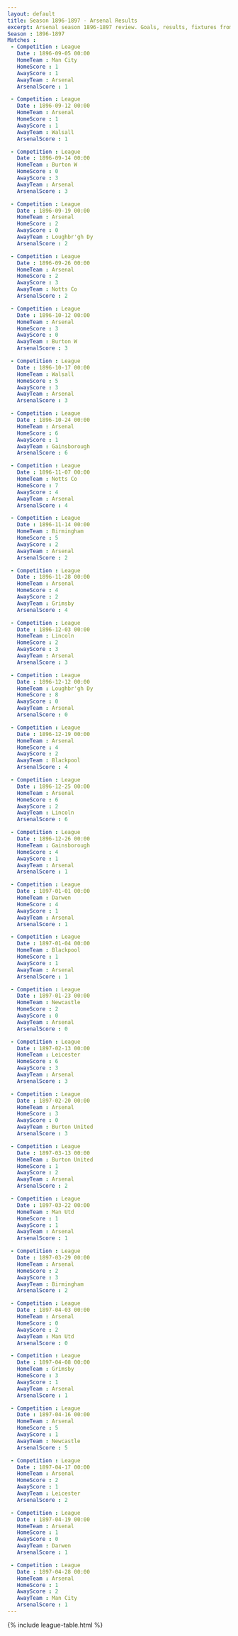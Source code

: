 ```yaml
---
layout: default
title: Season 1896-1897 - Arsenal Results 
excerpt: Arsenal season 1896-1897 review. Goals, results, fixtures from the 1896-1897 season on History of Arsenal Football Club
Season : 1896-1897
Matches :
 - Competition : League
   Date : 1896-09-05 00:00
   HomeTeam : Man City
   HomeScore : 1
   AwayScore : 1
   AwayTeam : Arsenal
   ArsenalScore : 1

 - Competition : League
   Date : 1896-09-12 00:00
   HomeTeam : Arsenal
   HomeScore : 1
   AwayScore : 1
   AwayTeam : Walsall
   ArsenalScore : 1

 - Competition : League
   Date : 1896-09-14 00:00
   HomeTeam : Burton W
   HomeScore : 0
   AwayScore : 3
   AwayTeam : Arsenal
   ArsenalScore : 3

 - Competition : League
   Date : 1896-09-19 00:00
   HomeTeam : Arsenal
   HomeScore : 2
   AwayScore : 0
   AwayTeam : Loughbr'gh Dy
   ArsenalScore : 2

 - Competition : League
   Date : 1896-09-26 00:00
   HomeTeam : Arsenal
   HomeScore : 2
   AwayScore : 3
   AwayTeam : Notts Co
   ArsenalScore : 2

 - Competition : League
   Date : 1896-10-12 00:00
   HomeTeam : Arsenal
   HomeScore : 3
   AwayScore : 0
   AwayTeam : Burton W
   ArsenalScore : 3

 - Competition : League
   Date : 1896-10-17 00:00
   HomeTeam : Walsall
   HomeScore : 5
   AwayScore : 3
   AwayTeam : Arsenal
   ArsenalScore : 3

 - Competition : League
   Date : 1896-10-24 00:00
   HomeTeam : Arsenal
   HomeScore : 6
   AwayScore : 1
   AwayTeam : Gainsborough
   ArsenalScore : 6

 - Competition : League
   Date : 1896-11-07 00:00
   HomeTeam : Notts Co
   HomeScore : 7
   AwayScore : 4
   AwayTeam : Arsenal
   ArsenalScore : 4

 - Competition : League
   Date : 1896-11-14 00:00
   HomeTeam : Birmingham
   HomeScore : 5
   AwayScore : 2
   AwayTeam : Arsenal
   ArsenalScore : 2

 - Competition : League
   Date : 1896-11-28 00:00
   HomeTeam : Arsenal
   HomeScore : 4
   AwayScore : 2
   AwayTeam : Grimsby
   ArsenalScore : 4

 - Competition : League
   Date : 1896-12-03 00:00
   HomeTeam : Lincoln
   HomeScore : 2
   AwayScore : 3
   AwayTeam : Arsenal
   ArsenalScore : 3

 - Competition : League
   Date : 1896-12-12 00:00
   HomeTeam : Loughbr'gh Dy
   HomeScore : 8
   AwayScore : 0
   AwayTeam : Arsenal
   ArsenalScore : 0

 - Competition : League
   Date : 1896-12-19 00:00
   HomeTeam : Arsenal
   HomeScore : 4
   AwayScore : 2
   AwayTeam : Blackpool
   ArsenalScore : 4

 - Competition : League
   Date : 1896-12-25 00:00
   HomeTeam : Arsenal
   HomeScore : 6
   AwayScore : 2
   AwayTeam : Lincoln
   ArsenalScore : 6

 - Competition : League
   Date : 1896-12-26 00:00
   HomeTeam : Gainsborough
   HomeScore : 4
   AwayScore : 1
   AwayTeam : Arsenal
   ArsenalScore : 1

 - Competition : League
   Date : 1897-01-01 00:00
   HomeTeam : Darwen
   HomeScore : 4
   AwayScore : 1
   AwayTeam : Arsenal
   ArsenalScore : 1

 - Competition : League
   Date : 1897-01-04 00:00
   HomeTeam : Blackpool
   HomeScore : 1
   AwayScore : 1
   AwayTeam : Arsenal
   ArsenalScore : 1

 - Competition : League
   Date : 1897-01-23 00:00
   HomeTeam : Newcastle
   HomeScore : 2
   AwayScore : 0
   AwayTeam : Arsenal
   ArsenalScore : 0

 - Competition : League
   Date : 1897-02-13 00:00
   HomeTeam : Leicester
   HomeScore : 6
   AwayScore : 3
   AwayTeam : Arsenal
   ArsenalScore : 3

 - Competition : League
   Date : 1897-02-20 00:00
   HomeTeam : Arsenal
   HomeScore : 3
   AwayScore : 0
   AwayTeam : Burton United
   ArsenalScore : 3

 - Competition : League
   Date : 1897-03-13 00:00
   HomeTeam : Burton United
   HomeScore : 1
   AwayScore : 2
   AwayTeam : Arsenal
   ArsenalScore : 2

 - Competition : League
   Date : 1897-03-22 00:00
   HomeTeam : Man Utd
   HomeScore : 1
   AwayScore : 1
   AwayTeam : Arsenal
   ArsenalScore : 1

 - Competition : League
   Date : 1897-03-29 00:00
   HomeTeam : Arsenal
   HomeScore : 2
   AwayScore : 3
   AwayTeam : Birmingham
   ArsenalScore : 2

 - Competition : League
   Date : 1897-04-03 00:00
   HomeTeam : Arsenal
   HomeScore : 0
   AwayScore : 2
   AwayTeam : Man Utd
   ArsenalScore : 0

 - Competition : League
   Date : 1897-04-08 00:00
   HomeTeam : Grimsby
   HomeScore : 3
   AwayScore : 1
   AwayTeam : Arsenal
   ArsenalScore : 1

 - Competition : League
   Date : 1897-04-16 00:00
   HomeTeam : Arsenal
   HomeScore : 5
   AwayScore : 1
   AwayTeam : Newcastle
   ArsenalScore : 5

 - Competition : League
   Date : 1897-04-17 00:00
   HomeTeam : Arsenal
   HomeScore : 2
   AwayScore : 1
   AwayTeam : Leicester
   ArsenalScore : 2

 - Competition : League
   Date : 1897-04-19 00:00
   HomeTeam : Arsenal
   HomeScore : 1
   AwayScore : 0
   AwayTeam : Darwen
   ArsenalScore : 1

 - Competition : League
   Date : 1897-04-28 00:00
   HomeTeam : Arsenal
   HomeScore : 1
   AwayScore : 2
   AwayTeam : Man City
   ArsenalScore : 1
---
```



{% include league-table.html %}